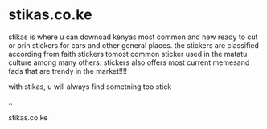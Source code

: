 # stikas.co.ke
stikas is where u can downoad kenyas most common and new ready to cut or prin stickers 
for cars and other general places. the stickers are classified according from faith stickers
tomost common sticker used in the matatu culture among many others.
stickers also offers most current memesand fads that are  trendy in the market!!!!




with stikas, u will always find sometning too stick

..


stikas.co.ke
